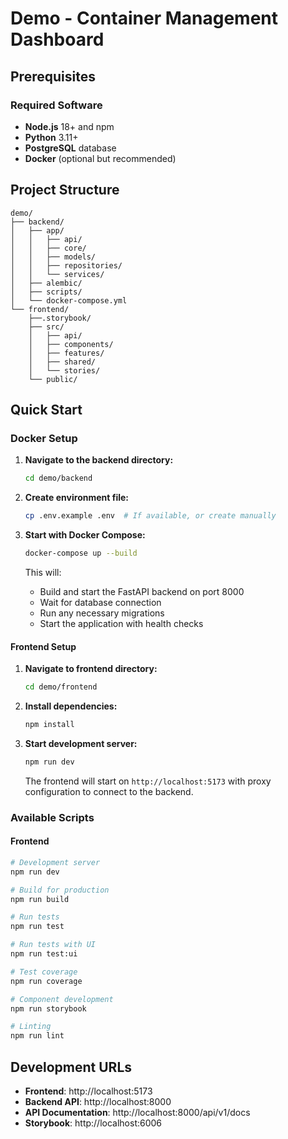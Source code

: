 # Demo - Container Management Dashboard

## Prerequisites

### Required Software
- **Node.js** 18+ and npm
- **Python** 3.11+
- **PostgreSQL** database
- **Docker** (optional but recommended)

## Project Structure

```
demo/
├── backend/
│   ├── app/
│   │   ├── api/
│   │   ├── core/          
│   │   ├── models/
│   │   ├── repositories/
│   │   └── services/
│   ├── alembic/
│   ├── scripts/
│   └── docker-compose.yml
└── frontend/
    ├──.storybook/
    ├── src/
    │   ├── api/
    │   ├── components/
    │   ├── features/
    │   ├── shared/
    │   └── stories/
    └── public/
```

## Quick Start

### Docker Setup

1. **Navigate to the backend directory:**
   ```bash
   cd demo/backend
   ```

2. **Create environment file:**
   ```bash
   cp .env.example .env  # If available, or create manually
   ```

3. **Start with Docker Compose:**
   ```bash
   docker-compose up --build
   ```

   This will:
   - Build and start the FastAPI backend on port 8000
   - Wait for database connection
   - Run any necessary migrations
   - Start the application with health checks

#### Frontend Setup

1. **Navigate to frontend directory:**
   ```bash
   cd demo/frontend
   ```

2. **Install dependencies:**
   ```bash
   npm install
   ```

3. **Start development server:**
   ```bash
   npm run dev
   ```

   The frontend will start on `http://localhost:5173` with proxy configuration to connect to the backend.

### Available Scripts


#### Frontend
```bash
# Development server
npm run dev

# Build for production
npm run build

# Run tests
npm run test

# Run tests with UI
npm run test:ui

# Test coverage
npm run coverage

# Component development
npm run storybook

# Linting
npm run lint
```


## Development URLs

- **Frontend**: http://localhost:5173
- **Backend API**: http://localhost:8000
- **API Documentation**: http://localhost:8000/api/v1/docs
- **Storybook**: http://localhost:6006
